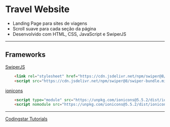 # Travel Website

- Landing Page para sites de viagens
- Scroll suave para cada seção da página
- Desenvolvido com HTML, CSS, JavaScript e SwiperJS

---
## Frameworks

[SwiperJS](https://swiperjs.com/get-started)
```html
    <link rel="stylesheet" href="https://cdn.jsdelivr.net/npm/swiper@8/swiper-bundle.min.css"/>
    <script src="https://cdn.jsdelivr.net/npm/swiper@8/swiper-bundle.min.js"></script>
```

[ionicons](https://ionic.io/ionicons)
```html
    <script type="module" src="https://unpkg.com/ionicons@5.5.2/dist/ionicons/ionicons.esm.js"></script>
    <script nomodule src="https://unpkg.com/ionicons@5.5.2/dist/ionicons/ionicons.js"></script>
```

---
[Codingstar Tutorials](https://www.youtube.com/watch?v=WKIq2h5-fFQ&list=PLn-1oXF21q6IwN9F3qZF9-2yEpkAtjU9w&index=2)
